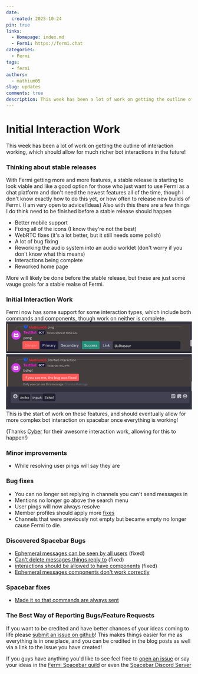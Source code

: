 ```yaml
---
date:
  created: 2025-10-24
pin: true
links:
  - Homepage: index.md
  - Fermi: https://fermi.chat
categories:
  - Fermi
tags:
  - fermi
authors:
  - mathium05
slug: updates
comments: true
description: This week has been a lot of work on getting the outline of interaction working, which should allow for much richer bot interactions in the future!
---
```


# Initial Interaction Work
This week has been a lot of work on getting the outline of interaction working, which should allow for much richer bot interactions in the future!

<!-- more -->
### Thinking about stable releases
With Fermi getting more and more features, a stable release is starting to look viable and like a good option for those who just want to use Fermi as a chat platform and don't need the newest features all of the time, though I don't know exactly how to do this yet, or how often to release new builds of Fermi. (I am very open to advice/ideas) Also with this there are a few things I do think need to be finished before a stable release should happen
* Better mobile support
* Fixing all of the icons (I know they're not the best)
* WebRTC fixes (it's a lot better, but it still needs some polish)
* A lot of bug fixing
* Reworking the audio system into an audio worklet (don't worry if you don't know what this means)
* Interactions being complete
* Reworked home page

More will likely be done before the stable release, but these are just some vauge goals for a stable realse of Fermi.

### Initial Interaction Work
Fermi now has some support for some interaction types, which include both commands and components, though work on neither is complete.
![](../assets/updates5_20251024230205136.png)
![](../assets/updates5_20251024230237860.png)
This is the start of work  on these features, and should eventually allow for more complex bot interaction on spacebar once everything is working!

(Thanks [Cyber](https://github.com/CyberL1) for their awesome interaction work, allowing for this to happen!)
### Minor improvements
* While resolving user pings will say they are


### Bug fixes
* You can no longer set replying in channels you can't send messages in
* Mentions no longer go above the search menu
* User pings will now always resolve 
* Member profiles should apply more [fixes](https://github.com/MathMan05/Fermi/issues/151)
* Channels that were previously not empty but became empty no longer cause Fermi to die.

### Discovered Spacebar Bugs
* [Ephemeral messages can be seen by all users](https://github.com/spacebarchat/server/issues/1348) (fixed)
* [Can't delete messages things reply to](https://github.com/spacebarchat/server/issues/1350) (fixed)
* [interactions should be allowed to have components](https://github.com/spacebarchat/server/issues/1351) (fixed)
* [Ephemeral messages components don't work correctly](https://github.com/spacebarchat/server/issues/1369)

### Spacebar fixes
* [Made it so that commands are always sent](https://github.com/spacebarchat/server/pull/1363/files)

### The Best Way of Reporting Bugs/Feature Requests
If you want to be credited and have better chances of your ideas coming to life please [submit an issue on github](https://github.com/MathMan05/Fermi/issues)! This makes things easier for me as everything is in one place, and you can be credited in the blog posts as well via a link to the issue you have created!

If you guys have anything you'd like to see feel free to [open an issue](https://github.com/MathMan05/Fermi/issues/new) or say your ideas in the [Fermi Spacebar guild](https://fermi.chat/invite/USgYJo?instance=https%3A%2F%2Fspacebar.chat) or even the [Spacebar Discord Server](https://discord.gg/JDjMXTGeY9)
